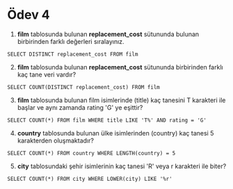 # Ödev 4

1. **film** tablosunda bulunan **replacement_cost** sütununda bulunan birbirinden farklı değerleri sıralayınız.
```
SELECT DISTINCT replacement_cost FROM film
```
2. **film** tablosunda bulunan **replacement_cost** sütununda birbirinden farklı kaç tane veri vardır?
```
SELECT COUNT(DISTINCT replacement_cost) FROM film
```
3. **film** tablosunda bulunan film isimlerinde (title) kaç tanesini T karakteri ile başlar ve aynı zamanda rating 'G' ye eşittir?
```
SELECT COUNT(*) FROM film WHERE title LIKE 'T%' AND rating = 'G'
```
4. **country** tablosunda bulunan ülke isimlerinden (country) kaç tanesi 5 karakterden oluşmaktadır?
```
SELECT COUNT(*) FROM country WHERE LENGTH(country) = 5
```
5. **city** tablosundaki şehir isimlerinin kaç tanesi 'R' veya r karakteri ile biter?
```
SELECT COUNT(*) FROM city WHERE LOWER(city) LIKE '%r'
```
